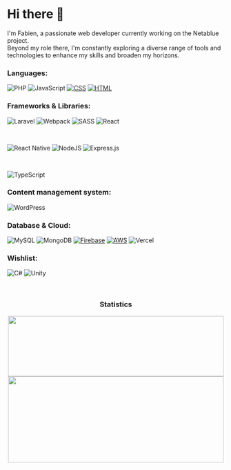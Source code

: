 

<div id="header" align="left">
	<h1>Hi there 👋</h1>

  <p>
  I'm Fabien, a passionate web developer currently working on the Netablue project.
  <br />
  Beyond my role there, I'm constantly exploring a diverse range of tools and technologies to enhance my skills and broaden my horizons.
  </p>

  <h3>Languages:</h3>

  ![PHP](https://img.shields.io/badge/php-%23777BB4.svg?style=for-the-badge&logo=php&logoColor=white)
  ![JavaScript](https://img.shields.io/badge/JavaScript-F7DF1E?style=for-the-badge&logo=javascript&logoColor=black)
  [![CSS](https://img.shields.io/badge/CSS-1572B6?style=for-the-badge&logo=css3&logoColor=fff)](#)
  [![HTML](https://img.shields.io/badge/HTML-%23E34F26.svg?style=for-the-badge&logo=html5&logoColor=white)](#)
  
  <h3>Frameworks & Libraries:</h3>
  
  ![Laravel](https://img.shields.io/badge/laravel-%23FF2D20.svg?style=for-the-badge&logo=laravel&logoColor=white)
  ![Webpack](https://img.shields.io/badge/webpack-%238DD6F9.svg?style=for-the-badge&logo=webpack&logoColor=black)
  ![SASS](https://img.shields.io/badge/SASS-hotpink.svg?style=for-the-badge&logo=SASS&logoColor=white)
  ![React](https://img.shields.io/badge/react-%2320232a.svg?style=for-the-badge&logo=react&logoColor=%2361DAFB)
  
  <br />
  
  
  ![React Native](https://img.shields.io/badge/react_native-%2320232a.svg?style=for-the-badge&logo=react&logoColor=%2361DAFB)
  ![NodeJS](https://img.shields.io/badge/node.js-6DA55F?style=for-the-badge&logo=node.js&logoColor=white)
  ![Express.js](https://img.shields.io/badge/express.js-%23404d59.svg?style=for-the-badge&logo=express&logoColor=%2361DAFB)
  
  <br />
  
  ![TypeScript](https://img.shields.io/badge/typescript-%23007ACC.svg?style=for-the-badge&logo=typescript&logoColor=white)
  
  
  <h3>Content management system:</h3>
  
  ![WordPress](https://img.shields.io/badge/WordPress-%23117AC9.svg?style=for-the-badge&logo=WordPress&logoColor=white)
  
  <h3>Database & Cloud:</h3>
  
  ![MySQL](https://img.shields.io/badge/mysql-4479A1.svg?style=for-the-badge&logo=mysql&logoColor=white)
  ![MongoDB](https://img.shields.io/badge/MongoDB-%234ea94b.svg?style=for-the-badge&logo=mongodb&logoColor=white)
  [![Firebase](https://img.shields.io/badge/Firebase-039BE5?style=for-the-badge&logo=Firebase&logoColor=white)](#)
  [![AWS](https://img.shields.io/badge/AWS-%23FF9900.svg?style=for-the-badge&logo=amazon-web-services&logoColor=white)](#)
  ![Vercel](https://img.shields.io/badge/Vercel-%23000000.svg?style=for-the-badge&logo=vercel&logoColor=white)
  
  <h3>Wishlist:</h3>
  
  
  ![C#](https://img.shields.io/badge/c%23-%23239120.svg?style=for-the-badge&logo=csharp&logoColor=white)
  ![Unity](https://img.shields.io/badge/unity-%23000000.svg?style=for-the-badge&logo=unity&logoColor=white)
  
  
  <br />
</div>


<h3 align="center">Statistics</h3>
<div align="center">
<a href="https://github.com/Netablue">
<img align="center" src="https://github-readme-stats.vercel.app/api/top-langs/?username=Netablue&hide_progress=true&theme=radical&hide_border=true" height="140em" width="500em" />
<img align="center" src="http://github-profile-summary-cards.vercel.app/api/cards/profile-details?username=Netablue&theme=2077" height="200em" width="500em" />
</div>

<!-- 
[![Top Langs](https://github-readme-stats.vercel.app/api/top-langs/?username=Netablue&layout=compact&theme=vision-friendly-dark)](https://github.com/Netablue?tab=repositories)
 -->
